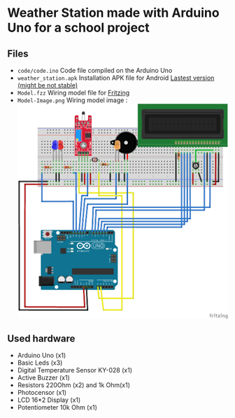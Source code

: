 # Weather Station made with Arduino Uno for a school project
## Files
 * ```code/code.ino``` Code file compiled on the Arduino Uno
 * ```weather_station.apk``` Installation APK file for Android [Lastest version (might be not stable)](http://ai2.appinventor.mit.edu/?galleryId=5211768131026944)
 * ```Model.fzz``` Wiring model file for [Fritzing](https://fritzing.org/)
 * ```Model-Image.png``` Wiring model image :
![Wiring image](https://raw.githubusercontent.com/Tchekda/Arduino-Weather-Station/master/Model-Image.png)

## Used hardware
 * Arduino Uno (x1)
 * Basic Leds (x3)
 * Digital Temperature Sensor KY-028 (x1)
 * Active Buzzer (x1)
 * Resistors 220Ohm (x2) and 1k Ohm(x1)
 * Photocensor (x1)
 * LCD 16*2 Display (x1)
 * Potentiometer 10k Ohm (x1)
